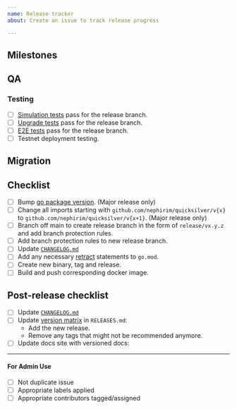 ```yaml
---
name: Release tracker
about: Create an issue to track release progress

---
```


<!-- < < < < < < < < < < < < < < < < < < < < < < < < < < < < < < < < < ☺ 
v                            ✰  Thanks for opening an issue! ✰    
v    Before smashing the submit button please review the template.
v    Word of caution: poorly thought-out proposals may be rejected 
v                     without deliberation 
☺ > > > > > > > > > > > > > > > > > > > > > > > > > > > > > > > > >  -->

## Milestones

<!-- Links to alpha, beta, RC or final milestones -->

## QA

### Testing

<!-- List of tests that need be performed with previous
versions of quicksilver to guarantee that no regression is introduced -->

- [ ] [Simulation tests](https://github.com/nephirim/quicksilver/tree/main/test/simulation) pass for the release branch.
- [ ] [Upgrade tests](https://github.com/nephirim/quicksilver/tree/main/app) pass for the release branch.
- [ ] [E2E tests](https://github.com/nephirim/quicksilver/tree/main/test/e2e) pass for the release branch.
- [ ] Testnet deployment testing.

## Migration

<!-- Link to migration document -->

## Checklist

<!-- Remove any items that are not applicable. -->

- [ ] Bump [go package version](https://github.com/nephirim/quicksilver/blob/main/go.mod#L3). (Major release only)
- [ ] Change all imports starting with `github.com/nephirim/quicksilver/v{x}` to `github.com/nephirim/quicksilver/v{x+1}`. (Major release only)
- [ ] Branch off main to create release branch in the form  of `release/vx.y.z` and add branch protection rules.
- [ ] Add branch protection rules to new release branch.
- [ ] Update [`CHANGELOG.md`](https://github.com/nephirim/quicksilver/blob/main/CHANGELOG.md)
- [ ] Add any necessary [retract](https://go.dev/ref/mod#go-mod-file-retract) statements to `go.mod`.
- [ ] Create new binary, tag and release.
- [ ] Build and push corresponding docker image.

## Post-release checklist

- [ ] Update [`CHANGELOG.md`](https://github.com/nephirim/quicksilver/blob/main/CHANGELOG.md)
- [ ] Update [version matrix](https://github.com/nephirim/quicksilver/blob/main/RELEASES.md#version-matrix) in `RELEASES.md`:
    - Add the new release.
    - Remove any tags that might not be recommended anymore.
- [ ] Update docs site with versioned docs:
____

#### For Admin Use

- [ ] Not duplicate issue
- [ ] Appropriate labels applied
- [ ] Appropriate contributors tagged/assigned